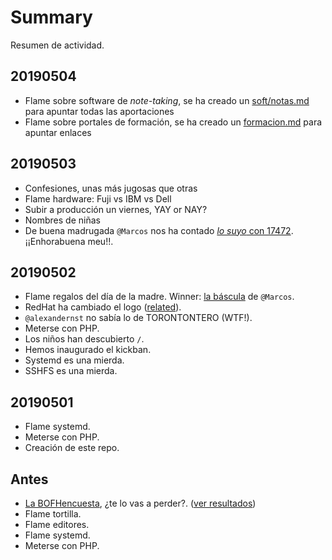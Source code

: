 # Summary

Resumen de actividad.

## 20190504

* Flame sobre software de *note-taking*, se ha creado un [soft/notas.md](soft/notas.md) para apuntar todas las aportaciones
* Flame sobre portales de formación, se ha creado un [formacion.md](formacion.md) para apuntar enlaces

## 20190503

* Confesiones, unas más jugosas que otras
* Flame hardware: Fuji vs IBM vs Dell
* Subir a producción un viernes, YAY or NAY?
* Nombres de niñas
* De buena madrugada `@Marcos` nos ha contado [*lo suyo* con 17472](https://threadreaderapp.com/thread/1124059896532672517.html). ¡¡Enhorabuena meu!!.

## 20190502

* Flame regalos del día de la madre. Winner: [la báscula](https://www.amazon.es/AA-SS-Básculas-baño-gordas-analizador/dp/B07HJ6866F/) de `@Marcos`.
* RedHat ha cambiado el logo ([related](https://www.omgubuntu.co.uk/2019/05/red-hat-has-changed-its-logo-for-the-first-time-in-20-years)).
* `@alexandernst` no sabía lo de TORONTONTERO (WTF!).
* Meterse con PHP.
* Los niños han descubierto `/`.
* Hemos inaugurado el kickban.
* Systemd es una mierda.
* SSHFS es una mierda.

## 20190501

* Flame systemd.
* Meterse con PHP.
* Creación de este repo.

## Antes

* [La BOFHencuesta](https://bit.ly/encuestaBOFH2019), ¿te lo vas a perder?. ([ver resultados](https://docs.google.com/forms/d/e/1FAIpQLSfD082COFdV_SKvkLWISkEdqeKWEe7h0Pb-uDscaguwjyJZRA/viewanalytics))
* Flame tortilla.
* Flame editores.
* Flame systemd.
* Meterse con PHP.
